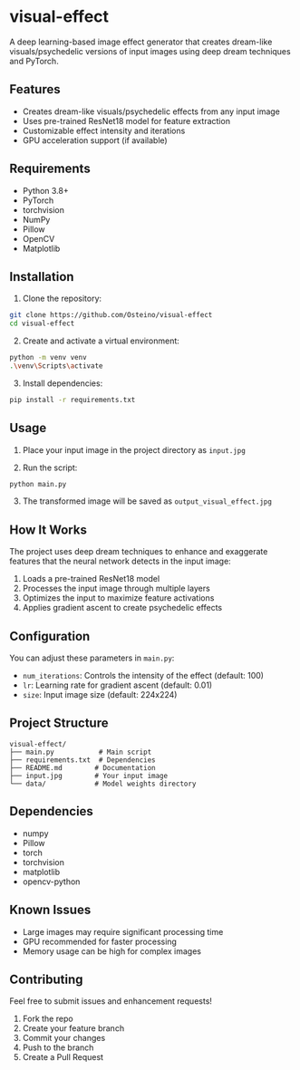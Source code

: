 # visual-effect

A deep learning-based image effect generator that creates dream-like visuals/psychedelic versions of input images using deep dream techniques and PyTorch.

## Features

- Creates dream-like visuals/psychedelic effects from any input image
- Uses pre-trained ResNet18 model for feature extraction
- Customizable effect intensity and iterations
- GPU acceleration support (if available)

## Requirements

- Python 3.8+
- PyTorch
- torchvision
- NumPy
- Pillow
- OpenCV
- Matplotlib

## Installation

1. Clone the repository:
```bash
git clone https://github.com/Osteino/visual-effect
cd visual-effect
```

2. Create and activate a virtual environment:
```bash
python -m venv venv
.\venv\Scripts\activate
```

3. Install dependencies:
```bash
pip install -r requirements.txt
```

## Usage

1. Place your input image in the project directory as `input.jpg`

2. Run the script:
```bash
python main.py
```

3. The transformed image will be saved as `output_visual_effect.jpg`

## How It Works

The project uses deep dream techniques to enhance and exaggerate features that the neural network detects in the input image:

1. Loads a pre-trained ResNet18 model
2. Processes the input image through multiple layers
3. Optimizes the input to maximize feature activations
4. Applies gradient ascent to create psychedelic effects

## Configuration

You can adjust these parameters in `main.py`:

- `num_iterations`: Controls the intensity of the effect (default: 100)
- `lr`: Learning rate for gradient ascent (default: 0.01)
- `size`: Input image size (default: 224x224)

## Project Structure

```
visual-effect/
├── main.py           # Main script
├── requirements.txt  # Dependencies
├── README.md        # Documentation
├── input.jpg        # Your input image
└── data/            # Model weights directory
```

## Dependencies

- numpy
- Pillow
- torch
- torchvision
- matplotlib
- opencv-python

## Known Issues

- Large images may require significant processing time
- GPU recommended for faster processing
- Memory usage can be high for complex images


## Contributing

Feel free to submit issues and enhancement requests!

1. Fork the repo
2. Create your feature branch
3. Commit your changes
4. Push to the branch
5. Create a Pull Request